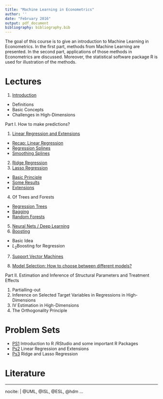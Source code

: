 ```yaml
---
title: "Machine Learning in Econometrics"
author: ''
date: "February 2016"
output: pdf_document
bibliography: bibliography.bib
---
```


The goal of this course is to give an introduction to Machine Learning in Econometrics. In the first part, methods from Machine Learning are presented. In the second part, applications of those methods in Econometrics are discussed. Moreover, the statistical software package R is used for illustration of the methods.

# Lectures
1. [Introduction](Lecture_1.html)
  + Definitions
  + Basic Concepts
  + Challenges in High-Dimensions  
    
  Part I. How to make predictions?  
    
1. [Linear Regression and Extensions](Lecture_2.html)
  + [Recap: Linear Regression](Lecture_2.html)
  + [Regression Splines](Lecture_3.html)
  + [Smoothing Splines](Lecture_3.html)
2. [Ridge Regression](Lecture_4.html)
3. [Lasso Regression](Lecture_4.html)
  + [Basic Principle](Lecture_4.html)
  + [Some Results](Lecture_5.html)
  + [Extensions](Lecture_5.html)
4. Of Trees and Forests
  + [Regression Trees](Lecture_6.html)
  + [Bagging](Lecture_6.html)
  + [Random Forests](Lecture_6.html)
5. [Neural Nets / Deep Learning](Lecture_7.html)
6. [Boosting](Lecture_8.html)
  + Basic Idea
  + $L_2$Boosting for Regression
7. [Support Vector Machines](Lecture_9.html)  

8. [Model Selection: How to choose between different models?]((Lecture_10.html))

Part II. Estimation and Inference of Structural Parameters and Treatment Effects

1. Partialling-out
2. Inference on Selected Target Variables in Regressions in High-Dimensions
3. IV Estimation in High-Dimensions
4. The Orthogonality Principle


  
  

# Problem Sets

* [PS1](PS1.pdf) Introduction to R /RStudio and some important R Packages
* [Ps2](PS2.pdf) Linear Regression and Extensions
* [Ps3](PS3.pdf) Ridge and Lasso Regression

# Literature

---
nocite: | 
  @UML, @ISL, @ESL, @hdm
...


